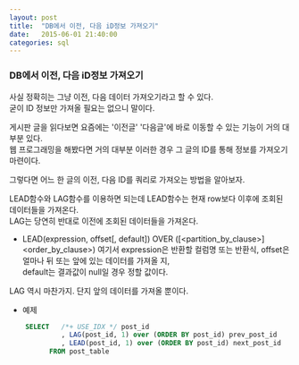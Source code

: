 ```yaml
---
layout: post
title:  "DB에서 이전, 다음 iD정보 가져오기"
date:   2015-06-01 21:40:00
categories: sql
---
```



### DB에서 이전, 다음 iD정보 가져오기

사실 정확히는 그냥 이전, 다음 데이터 가져오기라고 할 수 있다.  
굳이 ID 정보만 가져올 필요는 없으니 말이다.  

게시판 글을 읽다보면 요즘에는 '이전글' '다음글'에 바로 이동할 수 있는 기능이 거의 대부분 있다.  
웹 프로그래밍을 해봤다면 거의 대부분 이러한 경우 그 글의 ID를 통해 정보를 가져오기 마련이다.  

그렇다면 어느 한 글의 이전, 다음 ID를 쿼리로 가져오는 방법을 알아보자.  

LEAD함수와 LAG함수를 이용하면 되는데
LEAD함수는 현재 row보다 이후에 조회된 데이터들을 가져온다.  
LAG는 당연히 반대로 이전에 조회된 데이터들을 가져온다.

- LEAD(expression, offset[, default]) OVER ([<partition_by_clause>] <order_by_clause>)
여기서 expression은 반환할 컬럼명 또는 반환식, offset은 얼마나 뒤 또는 앞에 있는 데이터를 가져올 지,  
default는 결과값이 null일 경우 정할 값이다.

LAG 역시 마찬가지. 단지 앞의 데이터를 가져올 뿐이다.


- 예제

```sql
	SELECT 	 /*+ USE_IDX */ post_id 
		     , LAG(post_id, 1) over (ORDER BY post_id) prev_post_id
		     , LEAD(post_id, 1) over (ORDER BY post_id) next_post_id
		  FROM post_table
```


